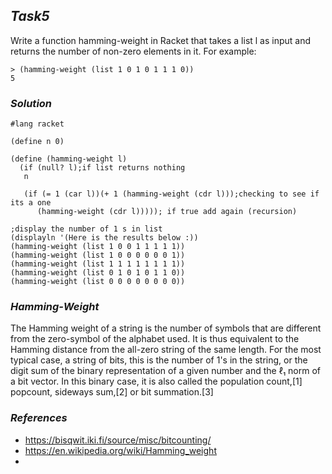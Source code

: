 ## **_Task5_**

Write a function hamming-weight in Racket that takes a list l as input and returns the number of non-zero elements in it. For example:

```
> (hamming-weight (list 1 0 1 0 1 1 1 0)) 
5
```

### **_Solution_**

```
#lang racket

(define n 0)

(define (hamming-weight l)
  (if (null? l);if list returns nothing 
   n

   (if (= 1 (car l))(+ 1 (hamming-weight (cdr l)));checking to see if its a one 
      (hamming-weight (cdr l))))); if true add again (recursion)

;display the number of 1 s in list 
(displayln '(Here is the results below :))
(hamming-weight (list 1 0 0 1 1 1 1 1))
(hamming-weight (list 1 0 0 0 0 0 0 1))
(hamming-weight (list 1 1 1 1 1 1 1 1))
(hamming-weight (list 0 1 0 1 0 1 1 0))
(hamming-weight (list 0 0 0 0 0 0 0 0))
```

### **_Hamming-Weight_**

The Hamming weight of a string is the number of symbols that are different from the zero-symbol of the alphabet used. It is thus equivalent to the Hamming distance from the all-zero string of the same length. For the most typical case, a string of bits, this is the number of 1's in the string, or the digit sum of the binary representation of a given number and the ℓ₁ norm of a bit vector. In this binary case, it is also called the population count,[1] popcount, sideways sum,[2] or bit summation.[3]

### **_References_**
- https://bisqwit.iki.fi/source/misc/bitcounting/
- https://en.wikipedia.org/wiki/Hamming_weight
-
